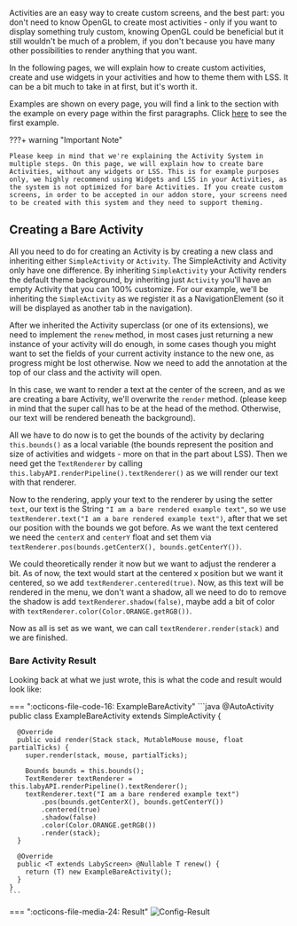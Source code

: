 Activities are an easy way to create custom screens, and the best part: you don't need to know OpenGL to create most activities - only if you want to display something truly custom, knowing OpenGL could be beneficial but it still wouldn't be much of a problem, if you don't because you have many other possibilities to render anything that you want.

In the following pages, we will explain how to create custom activities, create and use widgets in your activities and how to theme them with LSS. It can be a bit much to take in at first, but it's worth it.

Examples are shown on every page, you will find a link to the section with the example on every page within the first paragraphs. Click <a href="#bare-activity-example">here</a> to see the first example.

???+ warning "Important Note"

    Please keep in mind that we're explaining the Activity System in multiple steps. On this page, we will explain how to create bare Activities, without any widgets or LSS. This is for example purposes only, we highly recommend using Widgets and LSS in your Activities, as the system is not optimized for bare Activities. If you create custom screens, in order to be accepted in our addon store, your screens need to be created with this system and they need to support theming. 

## Creating a Bare Activity

All you need to do for creating an Activity is by creating a new class and inheriting either `SimpleActivity` or `Activity`. The SimpleActivity and Activity only have one difference. By inheriting `SimpleActivity` your Activity renders the default theme background, by inheriting just `Activity` you'll have an empty Activity that you can 100% customize. For our example, we'll be inheriting the `SimpleActivity` as we register it as a NavigationElement (so it will be displayed as another tab in the navigation). 

After we inherited the Activity superclass (or one of its extensions), we need to implement the `renew` method, in most cases just returning a new instance of your activity will do enough, in some cases though you might want to set the fields of your current activity instance to the new one, as progress might be lost otherwise. Now we need to add the annotation at the top of our class and the activity will open.

In this case, we want to render a text at the center of the screen, and as we are creating a bare Activity, we'll overwrite the `render` method. (please keep in mind that the super call has to be at the head of the method. Otherwise, our text will be rendered beneath the background). 

All we have to do now is to get the bounds of the activity by declaring `this.bounds()` as a local variable (the bounds represent the position and size of activities and widgets - more on that in the part about LSS). Then we need get the `TextRenderer` by calling `this.labyAPI.renderPipeline().textRenderer()` as we will render our text with that renderer. 

Now to the rendering, apply your text to the renderer by using the setter `text`, our text is the String `"I am a bare rendered example text"`, so we use `textRenderer.text("I am a bare rendered example text")`, after that we set our position with the bounds we got before. As we want the text centered we need the `centerX` and `centerY` float and set them via `textRenderer.pos(bounds.getCenterX(), bounds.getCenterY())`. 

We could theoretically render it now but we want to adjust the renderer a bit. As of now, the text would start at the centered x position but we want it centered, so we add `textRenderer.centered(true)`. Now, as this text will be rendered in the menu, we don't want a shadow, all we need to do to remove the shadow is add `textRenderer.shadow(false)`, maybe add a bit of color with `textRenderer.color(Color.ORANGE.getRGB())`.

Now as all is set as we want, we can call `textRenderer.render(stack)` and we are finished. 

### Bare Activity Result

Looking back at what we just wrote, this is what the code and result would look like:

=== ":octicons-file-code-16: ExampleBareActivity"
    ```java
    @AutoActivity
    public class ExampleBareActivity extends SimpleActivity {
    
      @Override
      public void render(Stack stack, MutableMouse mouse, float partialTicks) {
        super.render(stack, mouse, partialTicks);
    
        Bounds bounds = this.bounds();
        TextRenderer textRenderer = this.labyAPI.renderPipeline().textRenderer();
        textRenderer.text("I am a bare rendered example text")
            .pos(bounds.getCenterX(), bounds.getCenterY())
            .centered(true)
            .shadow(false)
            .color(Color.ORANGE.getRGB())
            .render(stack);
      }
    
      @Override
      public <T extends LabyScreen> @Nullable T renew() {
        return (T) new ExampleBareActivity();
      }
    }
    ```

=== ":octicons-file-media-24: Result"
    ![Config-Result](/assets/files/screenshots/bare-activity-example.png)